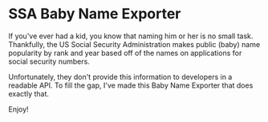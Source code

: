 SSA Baby Name Exporter
======================

If you've ever had a kid, you know that naming him or her is no small task.  Thankfully, the US Social Security Administration makes public (baby) name popularity by rank and year based off of the names on applications for social security numbers.

Unfortunately, they don't provide this information to developers in a readable API.  To fill the gap, I've made this Baby Name Exporter that does exactly that.

Enjoy!